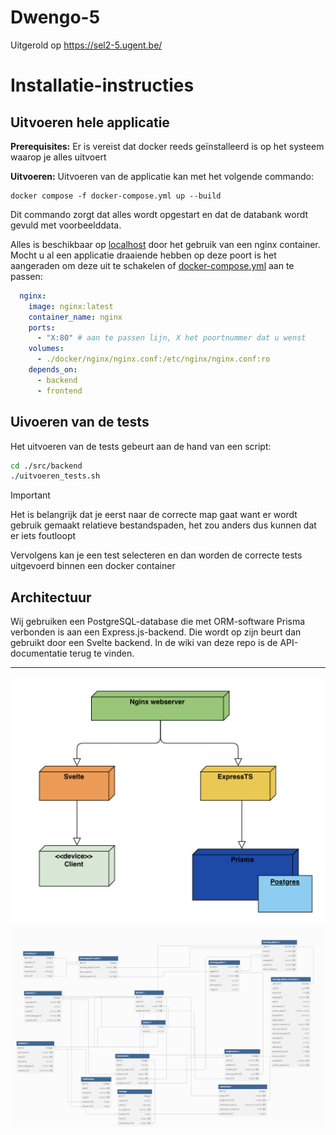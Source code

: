 # Dwengo-5

Uitgerold op https://sel2-5.ugent.be/

# Installatie-instructies

## Uitvoeren hele applicatie

**Prerequisites:** Er is vereist dat docker reeds geïnstalleerd is op het systeem waarop je alles uitvoert

**Uitvoeren:** Uitvoeren van de applicatie kan met het volgende commando:

```
docker compose -f docker-compose.yml up --build
```

Dit commando zorgt dat alles wordt opgestart en dat de databank wordt gevuld met voorbeelddata.

Alles is beschikbaar op [localhost](http://localhost) door het gebruik van een nginx container. Mocht u al een applicatie draaiende hebben op deze poort is het aangeraden om deze uit te schakelen of [docker-compose.yml](./docker-compose.yml) aan te passen:
```yml
  nginx:
    image: nginx:latest
    container_name: nginx
    ports:
      - "X:80" # aan te passen lijn, X het poortnummer dat u wenst
    volumes:
      - ./docker/nginx/nginx.conf:/etc/nginx/nginx.conf:ro
    depends_on:
      - backend
      - frontend
```

## Uivoeren van de tests

Het uitvoeren van de tests gebeurt aan de hand van een script:
```sh
cd ./src/backend
./uitvoeren_tests.sh
```

> [!IMPORTANT]
> Het is belangrijk dat je eerst naar de correcte map gaat want er wordt gebruik gemaakt relatieve bestandspaden, het zou anders dus kunnen dat er iets foutloopt

Vervolgens kan je een test selecteren en dan worden de correcte tests uitgevoerd binnen een docker container

## Architectuur

Wij gebruiken een PostgreSQL-database die met ORM-software Prisma verbonden is aan een Express.js-backend. Die wordt op zijn beurt dan gebruikt door een Svelte backend. In de wiki van deze repo is de API-documentatie terug te vinden.

---

![image](doc/deployment.png)
![image](doc/databaseUML.png)
